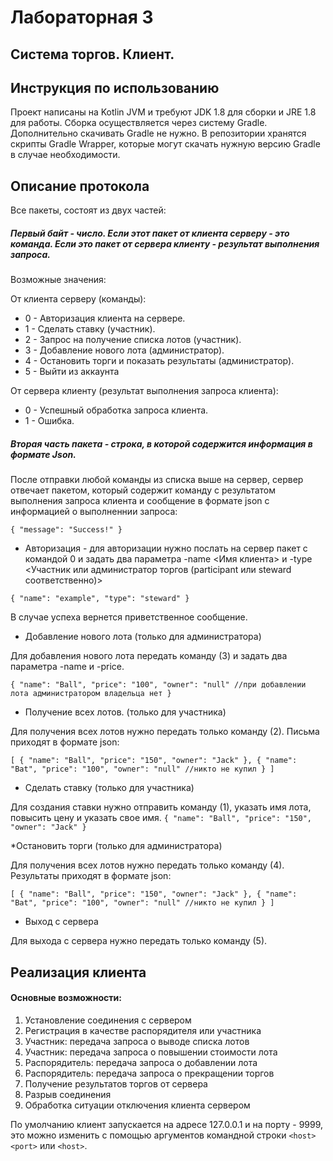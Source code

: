 # Лабораторная 3

## Система торгов. Клиент.

## Инструкция по использованию

Проект написаны на Kotlin JVM и требуют JDK 1.8 для сборки и JRE 1.8 для работы. Сборка осуществляется через систему
Gradle. Дополнительно скачивать Gradle не нужно. В репозитории хранятся скрипты Gradle Wrapper, которые могут скачать
нужную версию Gradle в случае необходимости.

## Описание протокола

Все пакеты, состоят из двух частей:

##### Первый байт - число. Если этот пакет от клиента серверу - это команда. Если это пакет от сервера клиенту - результат выполнения запроса.

Возможные значения:

От клиента серверу (команды):

 - 0 - Авторизация клиента на сервере.
 - 1 - Сделать ставку (участник).
 - 2 - Запрос на получение списка лотов (участник).
 - 3 - Добавление нового лота (администратор).
 - 4 - Остановить торги и показать результаты (администратор).
 - 5 - Выйти из аккаунта

От сервера клиенту (результат выполнения запроса клиента):

- 0 - Успешный обработка запроса клиента.
- 1 - Ошибка.

##### Вторая часть пакета - строка, в которой содержится информация в формате Json.

После отправки любой команды из списка выше на сервер, сервер отвечает пакетом, который содержит команду с результатом
выполнения запроса клиента и сообщение в формате json с информацией о выполненнии запроса:

`
{
"message": "Success!"
}
`

* Авторизация - для авторизации нужно послать на сервер пакет с командой 0 и задать два параметра -name <Имя клиента> и -type <Участник или администратор торгов (participant или steward соответственно)>

`
{
"name": "example",
"type": "steward"
}
`

В случае успеха вернется приветственное сообщение.

* Добавление нового лота (только для администратора)

Для добавления нового лота передать команду (3) и задать два параметра -name и -price. 

`
{
"name": "Ball",
"price": "100",
"owner": "null" //при добавлении лота администратором владельца нет
}
`

* Получение всех лотов. (только для участника)

Для получения всех лотов нужно передать только команду (2). Письма приходят в формате json:

`
[
{
"name": "Ball",
"price": "150",
"owner": "Jack"
}, {
"name": "Bat",
"price": "100",
"owner": "null" //никто не купил
}
]
`

* Сделать ставку (только для участника)

Для создания ставки нужно отправить команду (1), указать имя лота, повысить цену и указать свое имя.
`
{
"name": "Ball",
"price": "150",
"owner": "Jack"
}
`

*Остановить торги (только для администратора)

Для получения всех лотов нужно передать только команду (4). Результаты приходят в формате json:

`
[
{
"name": "Ball",
"price": "150",
"owner": "Jack"
}, {
"name": "Bat",
"price": "100",
"owner": "null" //никто не купил
}
]
`

* Выход с сервера

Для выхода с сервера нужно передать только команду (5).

## Реализация клиента

#### Основные возможности:

1) Установление соединения с сервером
2) Регистрация в качестве распорядителя или участника
3) Участник: передача запроса о выводе списка лотов
4) Участник: передача запроса о повышении стоимости лота
5) Распорядитель: передача запроса о добавлении лота
6) Распорядитель: передача запроса о прекращении торгов
7) Получение результатов торгов от сервера
8) Разрыв соединения
9) Обработка ситуации отключения клиента сервером

По умолчанию клиент запускаeтся на адресе 127.0.0.1 и на порту - 9999, это можно изменить с помощью аргументов командной
строки `<host> <port>` или `<host>`.


